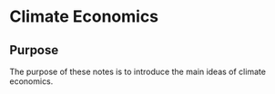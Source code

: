 # Climate Economics

## Purpose
The purpose of these notes is to introduce the main ideas of climate economics.

